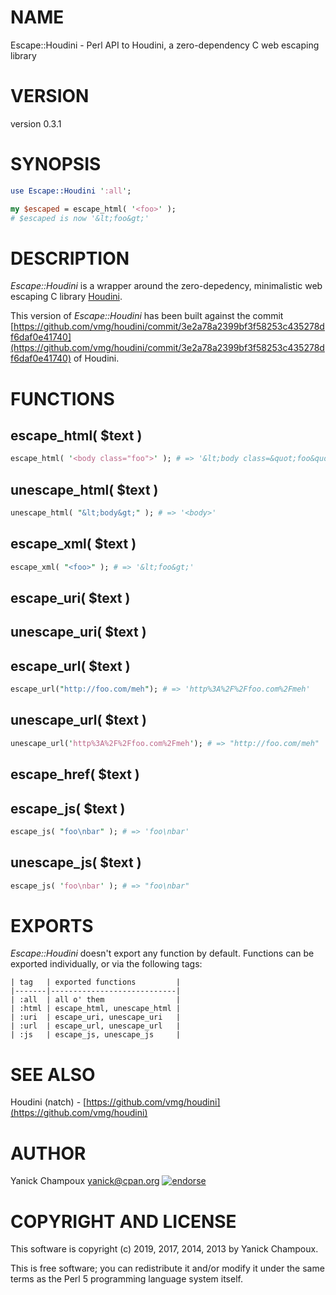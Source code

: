 # NAME

Escape::Houdini - Perl API to Houdini, a zero-dependency C web escaping library

# VERSION

version 0.3.1

# SYNOPSIS

```perl
use Escape::Houdini ':all';

my $escaped = escape_html( '<foo>' );
# $escaped is now '&lt;foo&gt;'
```

# DESCRIPTION

_Escape::Houdini_ is a wrapper around the zero-depedency, minimalistic
web escaping C library [Houdini](https://github.com/vmg/houdini).

This version of _Escape::Houdini_ has been built against
the commit
[https://github.com/vmg/houdini/commit/3e2a78a2399bf3f58253c435278df6daf0e41740](https://github.com/vmg/houdini/commit/3e2a78a2399bf3f58253c435278df6daf0e41740)
of Houdini.

# FUNCTIONS

## escape\_html( $text )

```perl
escape_html( '<body class="foo">' ); # => '&lt;body class=&quot;foo&quot;&gt;'
```

## unescape\_html( $text )

```perl
unescape_html( "&lt;body&gt;" ); # => '<body>'
```

## escape\_xml( $text )

```perl
escape_xml( "<foo>" ); # => '&lt;foo&gt;'
```

## escape\_uri( $text )

## unescape\_uri( $text )

## escape\_url( $text )

```perl
escape_url("http://foo.com/meh"); # => 'http%3A%2F%2Ffoo.com%2Fmeh'
```

## unescape\_url( $text )

```perl
unescape_url('http%3A%2F%2Ffoo.com%2Fmeh'); # => "http://foo.com/meh"
```

## escape\_href( $text )

## escape\_js( $text )

```perl
escape_js( "foo\nbar" ); # => 'foo\nbar'
```

## unescape\_js( $text )

```perl
escape_js( 'foo\nbar' ); # => "foo\nbar"
```

# EXPORTS

_Escape::Houdini_ doesn't export any function by default. Functions can be
exported individually, or via the following tags:

```
| tag   | exported functions         |
|-------|----------------------------|
| :all  | all o' them                |
| :html | escape_html, unescape_html |
| :uri  | escape_uri, unescape_uri   |
| :url  | escape_url, unescape_url   |
| :js   | escape_js, unescape_js     |
```

# SEE ALSO

Houdini (natch) - [https://github.com/vmg/houdini](https://github.com/vmg/houdini)

# AUTHOR

Yanick Champoux <yanick@cpan.org> [![endorse](http://api.coderwall.com/yanick/endorsecount.png)](http://coderwall.com/yanick)

# COPYRIGHT AND LICENSE

This software is copyright (c) 2019, 2017, 2014, 2013 by Yanick Champoux.

This is free software; you can redistribute it and/or modify it under
the same terms as the Perl 5 programming language system itself.
